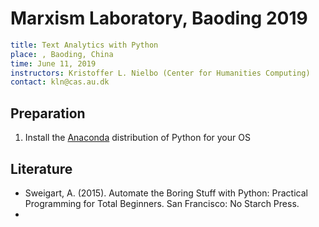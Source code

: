 # Marxism Laboratory, Baoding 2019 #

```yaml
title: Text Analytics with Python
place: , Baoding, China
time: June 11, 2019
instructors: Kristoffer L. Nielbo (Center for Humanities Computing)
contact: kln@cas.au.dk
```
## Preparation ##
1. Install the [Anaconda](https://www.continuum.io/downloads) distribution of Python for your OS

## Literature ##
- Sweigart, A. (2015). Automate the Boring Stuff with Python: Practical Programming for Total Beginners. San Francisco: No Starch Press.
- 
